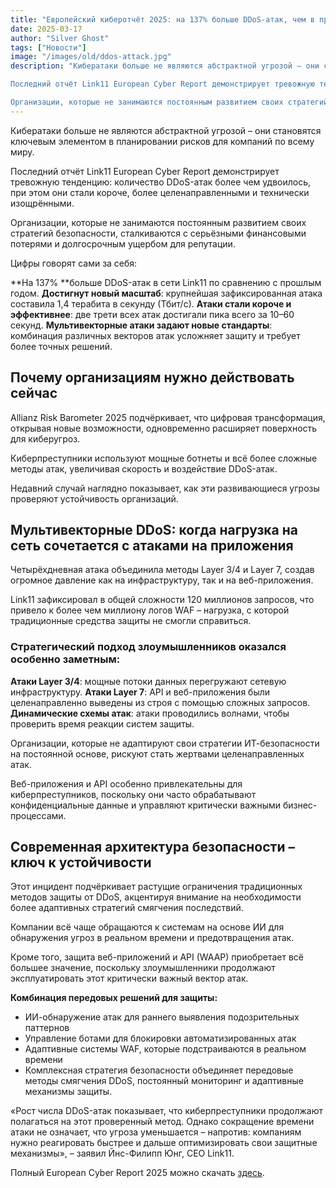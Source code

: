 ```yaml
---
title: "Европейский киберотчёт 2025: на 137% больше DDoS-атак, чем в прошлом году – что нужно знать компаниям"
date: 2025-03-17
author: "Silver Ghost"
tags: ["Новости"]
image: "/images/old/ddos-attack.jpg"
description: "Кибератаки больше не являются абстрактной угрозой – они становятся ключевым элементом в планировании рисков для компаний по всему миру.

Последний отчёт Link11 European Cyber Report демонстрирует тревожную тенденцию: количество DDoS-атак более чем удвоилось, при этом они стали короче, более целенаправленными и технически изощрёнными.

Организации, которые не занимаются постоянным развитием своих стратегий"
---
```


Кибератаки больше не являются абстрактной угрозой – они становятся ключевым элементом в планировании рисков для компаний по всему миру.

Последний отчёт Link11 European Cyber Report демонстрирует тревожную тенденцию: количество DDoS-атак более чем удвоилось, при этом они стали короче, более целенаправленными и технически изощрёнными.

Организации, которые не занимаются постоянным развитием своих стратегий безопасности, сталкиваются с серьёзными финансовыми потерями и долгосрочным ущербом для репутации.

Цифры говорят сами за себя:

**На 137% **больше DDoS-атак в сети Link11 по сравнению с прошлым годом.
**Достигнут новый масштаб**: крупнейшая зафиксированная атака составила 1,4 терабита в секунду (Тбит/с).
**Атаки стали короче и эффективнее**: две трети всех атак достигали пика всего за 10–60 секунд.
**Мультивекторные атаки задают новые стандарты**: комбинация различных векторов атак усложняет защиту и требует более точных решений.

## Почему организациям нужно действовать сейчас

Allianz Risk Barometer 2025 подчёркивает, что цифровая трансформация, открывая новые возможности, одновременно расширяет поверхность для киберугроз.

Киберпреступники используют мощные ботнеты и всё более сложные методы атак, увеличивая скорость и воздействие DDoS-атак.

Недавний случай наглядно показывает, как эти развивающиеся угрозы проверяют устойчивость организаций.

## Мультивекторные DDoS: когда нагрузка на сеть сочетается с атаками на приложения

Четырёхдневная атака объединила методы Layer 3/4 и Layer 7, создав огромное давление как на инфраструктуру, так и на веб-приложения.

Link11 зафиксировал в общей сложности 120 миллионов запросов, что привело к более чем миллиону логов WAF – нагрузка, с которой традиционные средства защиты не смогли справиться.

### Стратегический подход злоумышленников оказался особенно заметным:

**Атаки Layer 3/4**: мощные потоки данных перегружают сетевую инфраструктуру.
**Атаки Layer 7**: API и веб-приложения были целенаправленно выведены из строя с помощью сложных запросов.
**Динамические схемы атак**: атаки проводились волнами, чтобы проверить время реакции систем защиты.

Организации, которые не адаптируют свои стратегии ИТ-безопасности на постоянной основе, рискуют стать жертвами целенаправленных атак.

Веб-приложения и API особенно привлекательны для киберпреступников, поскольку они часто обрабатывают конфиденциальные данные и управляют критически важными бизнес-процессами.

## Современная архитектура безопасности – ключ к устойчивости

Этот инцидент подчёркивает растущие ограничения традиционных методов защиты от DDoS, акцентируя внимание на необходимости более адаптивных стратегий смягчения последствий.

Компании всё чаще обращаются к системам на основе ИИ для обнаружения угроз в реальном времени и предотвращения атак.

Кроме того, защита веб-приложений и API (WAAP) приобретает всё большее значение, поскольку злоумышленники продолжают эксплуатировать этот критически важный вектор атак.

**Комбинация передовых решений для защиты:**

- ИИ-обнаружение атак для раннего выявления подозрительных паттернов
- Управление ботами для блокировки автоматизированных атак
- Адаптивные системы WAF, которые подстраиваются в реальном времени
- Комплексная стратегия безопасности объединяет передовые методы смягчения DDoS, постоянный мониторинг и адаптивные механизмы защиты.

«Рост числа DDoS-атак показывает, что киберпреступники продолжают полагаться на этот проверенный метод. Однако сокращение времени атаки не означает, что угроза уменьшается – напротив: компаниям нужно реагировать быстрее и дальше оптимизировать свои защитные механизмы», – заявил Йнс-Филипп Юнг, CEO Link11.

Полный European Cyber Report 2025 можно скачать [здесь](https://www.link11.com/en/download/cyber-report-2025/?ref=geeknest.ru).